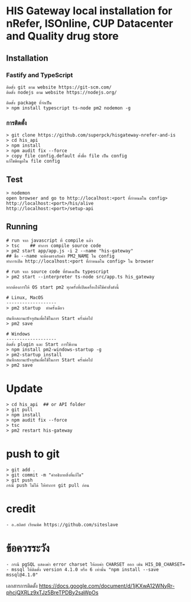 # HIS Gateway local installation for nRefer, ISOnline, CUP Datacenter and Quality drug store

## Installation
### Fastify and TypeScript
```
ติดตั้ง git ตาม website https://git-scm.com/
ติดตั้ง nodejs ตาม website https://nodejs.org/

ติดตั้ง package ที่จำเป็น
> npm install typescript ts-node pm2 nodemon -g
```

### การติดตั้ง
```
> git clone https://github.com/superpck/hisgateway-nrefer-and-is
> cd his_api
> npm install
> npm audit fix --force
> copy file config.default ตั้งชื่อ file เป็น config
แก้ไขข้อมูลใน file config
```

## Test
```
> nodemon
open browser and go to http://localhost:<port ที่กำหนดใน config>
http://localhost:<port>/his/alive
http://localhost:<port>/setup-api

```

## Running
```
# run จาก javascript ที่ compile แล้ว
> tsc    ## ทำการ compile source code
> pm2 start app/app.js -i 2 --name "his-gateway"
## ชื่อ --name จะต้องตรงกับค่า PM2_NAME ใน config
ทำการเปิด http://localhost:<port ที่กำหนดใน config> ใน browser

# run จาก source code ที่ยังคงเป็น typescript
> pm2 start --interpreter ts-node src/app.ts his_gateway

หากต้องการให้ OS start pm2 ทุกครั้งที่เปิดเครื่องให้ใช้คำสั่งดังนี้

# Linux, MacOS
-------------------
> pm2 startup  ทำครั้งเดียว

บันทึกสถานะปัจจุบันเพื่อใช้ในการ Start ครั้งต่อไป
> pm2 save

# Windows
-------------------
ติดตั้ง plugin และ Start การใช้งาน
> npm install pm2-windows-startup -g
> pm2-startup install
บันทึกสถานะปัจจุบันเพื่อใช้ในการ Start ครั้งต่อไป
> pm2 save
```

# Update
```
> cd his_api  ## or API folder
> git pull
> npm install
> npm audit fix --force
> tsc
> pm2 restart his-gateway
```

# push to git
```
> git add .
> git commit -m "คำอธิบายสิ่งที่แก้ไข"
> git push
กรณี push ไม่ได้ ให้ทำการ git pull ก่อน
```

# credit
```
- อ.สถิตย์ เรียนพิศ https://github.com/siteslave
```

# ข้อควรระวัง
```
- กรณี pgSQL แสดงค่า error charset ให้ลบค่า CHARSET ออก เช่น HIS_DB_CHARSET=
- mssql ให้ติดตั้ง version 4.1.0 หรือ 6 เท่านั้น "npm install --save mssql@4.1.0"
```

เอกสารการติดตั้ง
https://docs.google.com/document/d/1jKXwA12WNyRr-phcjQXRLz9xTJz5BreTPDBy2saWpOs
